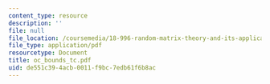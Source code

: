 ```yaml
---
content_type: resource
description: ''
file: null
file_location: /coursemedia/18-996-random-matrix-theory-and-its-applications-spring-2004/de551c394acb0011f9bc7edb61f6b8ac_oc_bounds_tc.pdf
file_type: application/pdf
resourcetype: Document
title: oc_bounds_tc.pdf
uid: de551c39-4acb-0011-f9bc-7edb61f6b8ac
---
```

